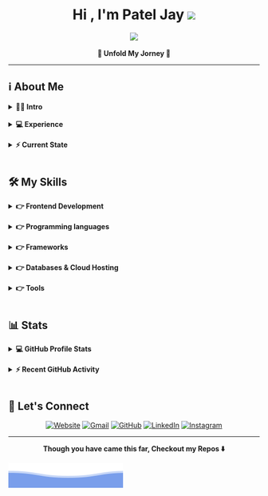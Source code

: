 <h1 align="center">Hi , I'm Patel Jay <img src="https://media.giphy.com/media/hvRJCLFzcasrR4ia7z/giphy.gif" width="35"></h1>
<p align="center">
  <a href="https://github.com/DenverCoder1/readme-typing-svg"><img src="https://readme-typing-svg.herokuapp.com?font=Quando&color=3da47a&size=24&center=true&vCenter=true&lines=Full+Stack+Web+Developer;Open+Source+Contributer;AI+%7C+ML+Enthusiastic;Researcher;Ready+For+The+Challenges"></a>
</p>

<p align="center"><b>🌟 Unfold My Jorney 🌟</b></p>
<hr/>

## ℹ️ About Me

<details> 
  <summary><b>👱‍♂️ Intro</b></summary>
  <br/>
  <p>
    <img align="right" src="programmer.svg" alt="programmer" width="25%">
    <p align="left">
        <p>🏫 &nbsp;Pursuing my B.tech Degree In Information and Communication Technology From PDEU.</p>
        <p>💙 &nbsp;A Passionate Techie who Loves to take New Challenges in life and to concur it.</p>
        <p>✨ &nbsp;Busy In Crafting My Future Success Story.</p>
        <p>📘 &nbsp;Always Motivated to Learn Something New Everyday.</p>
        <p>♟️ &nbsp;Like to Play Chess in My Free Time.</p>
    </p>
  </p>
</details>
<br/>
<details> 
  <summary><b>💻 Experience</b></summary>
  <br/>
  <p>
    <img align="right" src="work.svg" alt="work" width="25%">
    <p align="left">
        <p>🏢 &nbsp;Full Stack Web Developer At <a href="https://www.infopercept.com">Infopercept Consulting</a> &nbsp;&nbsp;<i>(Apr 2021 - Present)</i></p>
	<p>🏢 &nbsp;Backend Developer Intern At <a href="https://caarya.in/">Caarya</a> &nbsp;&nbsp;<i>(Nov 2021 - Feb 2022)</i></p>
        <p>🌈 &nbsp;Beta Student Ambassador At <a href="https://studentambassadors.microsoft.com/">Microsoft Learn Student Ambassador</a> &nbsp;&nbsp;<i>(Jan 2021 - Present)</i></p>
        <p>👨‍💻 &nbsp;Web Head At <a href="https://encodepdeu.org">Encode - The Computer Science Club</a> &nbsp;&nbsp;<i>(Oct 2020 - Present)</i></p>
        <p>🎫 &nbsp;Technical Head At <a href="https://csi-india.org.in">Computer Society of India</a> &nbsp;&nbsp;<i>(Nov 2020 - Present)</i></p>
        <p>🌐 &nbsp;General Secretory At <a href="https://dsc.community.dev/pandit-deendayal-petroleum-university">Developer Student Club</a> &nbsp;&nbsp;<i>(Nov 2020 - Present)</i></p>
    </p>
  </p>
</details>
<br/>
<details> 
  <summary><b>⚡ Current State</b></summary>
  <br/>
  <p>
    <img align="right" src="learning.svg" alt="learning" width="25%">
    <p align="left">
        <p>📗 &nbsp;I am Currently Learning Next.js</p>
        <p>🚧 &nbsp;I am Currently Working on <a href="https://pateljay.me">Portfolio Website</a>.</p>
        <p>💬 &nbsp;Feel free to Reach out to me for any Tech Related Stuffs.</p>
    </p>
  </p>
</details>
<br/>

## 🛠️ My Skills

<details> 
  <summary><b>👉 Frontend Development</b></summary>
  <br/>
  <p align="left">
      <img alt="C" src="https://img.shields.io/badge/HTML5-E34F26?style=for-the-badge&logo=html5&logoColor=white">
      <img alt="C" src="https://img.shields.io/badge/CSS3-1572B6?style=for-the-badge&logo=css3&logoColor=white">
      <img alt="C" src="https://img.shields.io/badge/JavaScript-323330?style=for-the-badge&logo=javascript&logoColor=F7DF1E">
      <img alt="C" src="https://img.shields.io/badge/json-5E5C5C?style=for-the-badge&logo=json&logoColor=white">
      <img alt="C" src="https://img.shields.io/badge/TypeScript-007ACC?style=for-the-badge&logo=typescript&logoColor=white">
    
  </p>
</details>
<br/>
<details> 
  <summary><b>👉 Programming languages</b></summary>
  <br/>
  <p align="left"> 
      <img alt="C" src="https://img.shields.io/badge/Python-FFD43B?style=for-the-badge&logo=python&logoColor=darkgreen">
      <img alt="C" src="https://img.shields.io/badge/C-00599C?style=for-the-badge&logo=c&logoColor=white">
      <img alt="C" src="https://img.shields.io/badge/PHP-777BB4?style=for-the-badge&logo=php&logoColor=white">
  </p>
</details>
<br/>
<details> 
  <summary><b>👉 Frameworks</b></summary>
  <br/>
  <p align="left"> 
      <img alt="C" src="https://img.shields.io/badge/React-20232A?style=for-the-badge&logo=react&logoColor=61DAFB">
      <img alt="C" src="https://img.shields.io/badge/Markdown-000000?style=for-the-badge&logo=markdown&logoColor=white">
      <img alt="C" src="https://img.shields.io/badge/AngularJS-E23237?style=for-the-badge&logo=angularjs&logoColor=white">
      <img alt="C" src="https://img.shields.io/badge/Tailwind_CSS-38B2AC?style=for-the-badge&logo=tailwind-css&logoColor=white">
      <img alt="C" src="https://img.shields.io/badge/Bootstrap-563D7C?style=for-the-badge&logo=bootstrap&logoColor=white">
      <img alt="C" src="https://img.shields.io/badge/Material--UI-0081CB?style=for-the-badge&logo=material-ui&logoColor=white">
      <img alt="C" src="https://img.shields.io/badge/React_Router-CA4245?style=for-the-badge&logo=react-router&logoColor=white">
      <img alt="C" src="https://img.shields.io/badge/jQuery-0769AD?style=for-the-badge&logo=jquery&logoColor=white">
      <img alt="C" src="https://img.shields.io/badge/Chart.js-FF6384?style=for-the-badge&logo=chartdotjs&logoColor=white">
      <img alt="C" src="https://img.shields.io/badge/ThreeJs-black?style=for-the-badge&logo=three.js&logoColor=white">
      <img alt="C" src="https://img.shields.io/badge/Node.js-339933?style=for-the-badge&logo=nodedotjs&logoColor=white">
      <img alt="C" src="https://img.shields.io/badge/Express.js-000000?style=for-the-badge&logo=express&logoColor=white">
	  
  </p>
</details>
<br/>
<details> 
  <summary><b>👉 Databases & Cloud Hosting</b></summary>
  <br/>
  <p align="left"> 
      <img alt="C" src="https://img.shields.io/badge/MySQL-FF5E11?style=for-the-badge&logo=mysql&logoColor=white">
      <img alt="C" src="https://img.shields.io/badge/microsoft%20azure-0089D6?style=for-the-badge&logo=microsoft-azure&logoColor=white">
      <img alt="C" src="https://img.shields.io/badge/Heroku-430098?style=for-the-badge&logo=heroku&logoColor=white">
      <img alt="C" src="https://img.shields.io/badge/GitHub-100000?style=for-the-badge&logo=github&logoColor=white">
      <img alt="C" src="https://img.shields.io/badge/MongoDB-4EA94B?style=for-the-badge&logo=mongodb&logoColor=white">
      <img alt="C" src="https://img.shields.io/badge/postgres-%23316192.svg?style=for-the-badge&logo=postgresql&logoColor=white">
  </p>
</details>
<br/>
<details> 
  <summary><b>👉 Tools</b></summary>
  <br/>
  <p align="left"> 
      <img alt="C" src="https://img.shields.io/badge/Visual_Studio_Code-0078D4?style=for-the-badge&logo=visual%20studio%20code&logoColor=white">
      <img alt="C" src="https://img.shields.io/badge/Git-F05032?style=for-the-badge&logo=git&logoColor=white">
      <img alt="C" src="https://img.shields.io/badge/Canva-%2300C4CC.svg?&style=for-the-badge&logo=Canva&logoColor=white">
      <img alt="C" src="https://img.shields.io/badge/Figma-F24E1E?style=for-the-badge&logo=figma&logoColor=white">
  </p>
</details>
<br/>

## 📊 Stats

<details> 
  <summary><b>💻 GitHub Profile Stats</b></summary>
  <br/>
  <p>
    <p align="center"><img align="center" src="https://github-readme-stats.vercel.app/api?username=jaypatel31&show_icons=true&locale=en&theme=vue-dark" alt="jaypatel31" height="180em"/></p>
    <p align="center"><img align="center" src="https://github-readme-stats.vercel.app/api/top-langs?username=jaypatel31&show_icons=true&locale=en&layout=compact&theme=vue-dark" alt="jaypatel31" height="180em"/></p>
    <p align="center"><img  src="https://github-readme-streak-stats.herokuapp.com/?user=jaypatel31&theme=vue-dark" alt="jaypatel31" />
  </p></p>
    
</details>
<br/>
<details>
  <summary><b>⚡ Recent GitHub Activity</b></summary>
  <br/>
   <a href="https://github.com/jaypatel31"><img alt="Jay's Activity Graph" src="https://activity-graph.herokuapp.com/graph?username=jaypatel31&custom_title=Jay%20Patel%27s%20Contribution%20Graph&theme=github-light&bg_color=273849&line=3da47a&color=fff" /></a>
  <br/>

</details>
<br/>

## 🔗 Let's Connect
<p align="center">
  <a href="https://pateljay.me/"><img src="https://img.icons8.com/bubbles/50/000000/web.png" alt="Website"/></a>
	<a href="mailto:jaypatel32157@gmail.com"><img src="https://img.icons8.com/bubbles/50/000000/gmail.png" alt="Gmail"/></a>
	<a href="https://github.com/jaypatel31"><img src="https://img.icons8.com/bubbles/50/000000/github.png" alt="GitHub"/></a>
	<a href="https://www.linkedin.com/in/--jaypatel--/"><img src="https://img.icons8.com/bubbles/50/000000/linkedin.png" alt="LinkedIn"/></a>
	<a href="https://www.instagram.com/jaypatel98196/"><img src="https://img.icons8.com/bubbles/50/000000/instagram.png" alt="Instagram"/></a>
</p>
<hr/>
<p align="center"><b>Though you have came this far, Checkout my Repos ⬇️</b></p>

![Jay_Patel](https://github.com/jaypatel31/jaypatel31/blob/master/bottom_header.svg)
<br>
 
